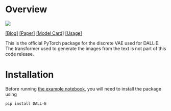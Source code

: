 # Overview

<p>
<a href="https://console.tiyaro.ai/explore?q=dalle-mini/dalle-m&pub=dalle-min"> <img src="https://tiyaro-public-docs.s3.us-west-2.amazonaws.com/assets/try_on_tiyaro_badge.svg"></a>
</p>

[[Blog]](https://openai.com/blog/dall-e/) [[Paper]](https://arxiv.org/abs/2102.12092) [[Model Card]](model_card.md) [[Usage]](notebooks/usage.ipynb)

This is the official PyTorch package for the discrete VAE used for DALL·E. The transformer used to generate the images from the text is not part of this code release.

# Installation

Before running [the example notebook](notebooks/usage.ipynb), you will need to install the package using

	pip install DALL-E

